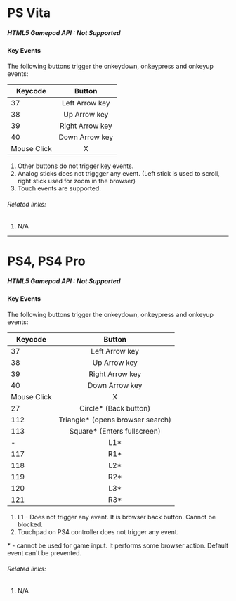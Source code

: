 # PS Vita

##### HTML5 Gamepad API : Not Supported

#### Key Events
The following buttons trigger the onkeydown, onkeypress  and onkeyup events:

| Keycode        | Button|
| ------------- |:-------------:|
| 37 | Left Arrow key |
| 38 | Up Arrow key |
| 39 | Right Arrow key |
| 40 | Down Arrow key |
| Mouse Click | X |

1. Other buttons do not trigger key events.
2. Analog sticks does not triggger any event. (Left stick is used to scroll, right stick used for zoom in the browser)
3. Touch events are supported.

###### Related links:
1. N/A


---

# PS4, PS4 Pro

##### HTML5 Gamepad API : Not Supported

#### Key Events
The following buttons trigger the onkeydown, onkeypress  and onkeyup events:

| Keycode        | Button|
| ------------- |:-------------:|
| 37 | Left Arrow key |
| 38 | Up Arrow key |
| 39 | Right Arrow key |
| 40 | Down Arrow key |
| Mouse Click | X |
| 27 | Circle* (Back button) |
| 112 | Triangle* (opens browser search) |
| 113 | Square* (Enters fullscreen) |
| - | L1*  |
| 117 | R1*  |
| 118 | L2*  |
| 119 | R2*  |
| 120 | L3*  |
| 121 | R3*  |

1. L1 - Does not trigger any event. It is browser back button. Cannot be blocked.
2. Touchpad on PS4 controller does not trigger any event.

\* - cannot be used for game input. It performs some browser action. Default event can't be prevented.

###### Related links:
1. N/A
